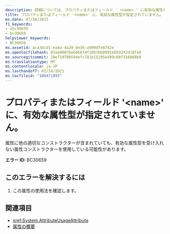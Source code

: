 ```yaml
---
description: 詳細については、プロパティまたはフィールド ' <name> ' に有効な属性の型がありません。
title: プロパティまたはフィールド '<name>' に、有効な属性型が指定されていません。
ms.date: 07/20/2015
f1_keywords:
- vbc30659
- bc30659
helpviewer_keywords:
- BC30659
ms.assetid: aca34cd1-ea8a-4a29-9e36-a999dfe0742e
ms.openlocfilehash: 03aa90076e66b874f2063bb8991e693242d18fe8
ms.sourcegitcommit: 10e719780594efc781b15295e499c66f316068b8
ms.translationtype: MT
ms.contentlocale: ja-JP
ms.lasthandoff: 02/14/2021
ms.locfileid: "100471995"
---
```

# <a name="property-or-field-name-does-not-have-a-valid-attribute-type"></a>プロパティまたはフィールド '\<name>' に、有効な属性型が指定されていません。

属性に他の適切なコンストラクターが含まれていても、有効な属性型を受け入れない属性コンストラクターを使用している可能性があります。  
  
 **エラー ID:** BC30659  
  
## <a name="to-correct-this-error"></a>このエラーを解決するには  
  
1. この属性の使用法を確認します。  
  
## <a name="see-also"></a>関連項目

- <xref:System.AttributeUsageAttribute>
- [属性の概要](../programming-guide/concepts/attributes/index.md)
